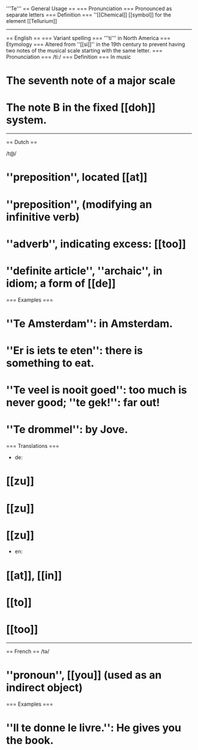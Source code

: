 '''Te'''
== General Usage ==
=== Pronunciation ===
Pronounced as separate letters
=== Definition ===
''[[Chemical]] [[symbol]] for the element [[Tellurium]]

----

== English ==
=== Variant spelling ===
'''ti''' in North America
=== Etymology ===
Altered from ''[[si]]'' in the 19th century to prevent having two notes of the musical scale starting with the same letter.
=== Pronunciation ===
/ti:/
=== Definition ===
In music
# The seventh note of a major scale
# The note B in the fixed [[doh]] system.

----

== Dutch ==

/t@/

# ''preposition'', located [[at]]
# ''preposition'', (modifying an infinitive verb)
# ''adverb'', indicating excess: [[too]]
# ''definite article'', ''archaic'', in idiom; a form of [[de]]

=== Examples ===

# ''Te Amsterdam'': in Amsterdam.
# ''Er is iets te eten'': there is something to eat.
# ''Te veel is nooit goed'': too much is never good; ''te gek!'': far out!
# ''Te drommel'': by Jove.

=== Translations ===

* de: 
# [[zu]]
# [[zu]]
# [[zu]]
* en:
# [[at]], [[in]]
# [[to]]
# [[too]]

----

== French ==
/t&#601;/

# ''pronoun'', [[you]] (used as an indirect object)

=== Examples ===

# ''Il te donne le livre.'': He gives you the book.